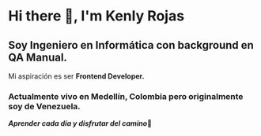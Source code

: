 # Hi there 👋, I'm Kenly Rojas
## Soy Ingeniero en Informática con background en QA Manual.
Mi aspiración es ser **Frontend Developer.**

### Actualmente vivo en Medellín, Colombia pero originalmente soy de Venezuela.

***Aprender cada día y disfrutar del camino***🚀
